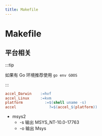 ```yaml
---
title: Makefile
---
```


# Makefile

## 平台相关

:::tip

如果有 Go 环境推荐使用 `go env GOOS`

:::

```makefile
accel_Darwin	:=hvf
accel_Linux		:=kvm
platform		  :=$(shell uname -s)
accel			    ?=$(accel_$(platform))
```

- msys2
  - -s 输出 MSYS_NT-10.0-17763
  - -o 输出 Msys
